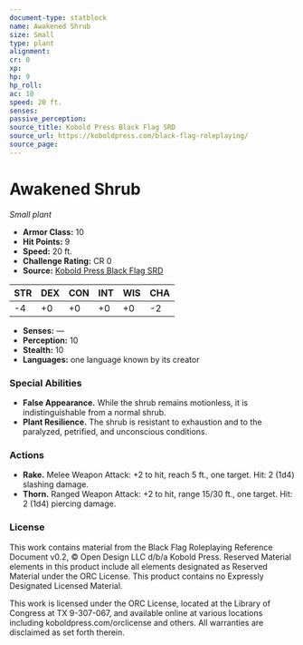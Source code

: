 ```yaml
---
document-type: statblock
name: Awakened Shrub
size: Small
type: plant
alignment: 
cr: 0
xp: 
hp: 9
hp_roll: 
ac: 10
speed: 20 ft.
senses: 
passive_perception: 
source_title: Kobold Press Black Flag SRD
source_url: https://koboldpress.com/black-flag-roleplaying/
source_page: 
---
```


# Awakened Shrub

*Small plant*

- **Armor Class:** 10
- **Hit Points:** 9
- **Speed:** 20 ft.
- **Challenge Rating:** CR 0
- **Source:** [Kobold Press Black Flag SRD](https://koboldpress.com/black-flag-roleplaying/)

| STR | DEX | CON | INT | WIS | CHA |
| --- | --- | --- | --- | --- | --- |
| -4 | +0 | +0 | +0 | +0 | -2 |

- **Senses:** —
- **Perception:** 10
- **Stealth:** 10
- **Languages:** one language known by its creator

### Special Abilities

- **False Appearance.** While the shrub remains motionless, it is indistinguishable from a normal shrub.
- **Plant Resilience.** The shrub is resistant to exhaustion and to the paralyzed, petrified, and unconscious conditions.

### Actions

- **Rake.** Melee Weapon Attack: +2 to hit, reach 5 ft., one target. Hit: 2 (1d4) slashing damage.
- **Thorn.** Ranged Weapon Attack: +2 to hit, range 15/30 ft., one target. Hit: 2 (1d4) piercing damage.

### License

This work contains material from the Black Flag Roleplaying Reference Document v0.2, © Open Design LLC d/b/a Kobold Press. Reserved Material elements in this product include all elements designated as Reserved Material under the ORC License. This product contains no Expressly Designated Licensed Material.

This work is licensed under the ORC License, located at the Library of Congress at TX 9-307-067, and available online at various locations including koboldpress.com/orclicense and others. All warranties are disclaimed as set forth therein.
